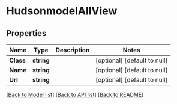 # HudsonmodelAllView

## Properties
Name | Type | Description | Notes
------------ | ------------- | ------------- | -------------
**Class** | **string** |  | [optional] [default to null]
**Name** | **string** |  | [optional] [default to null]
**Url** | **string** |  | [optional] [default to null]

[[Back to Model list]](../README.md#documentation-for-models) [[Back to API list]](../README.md#documentation-for-api-endpoints) [[Back to README]](../README.md)


